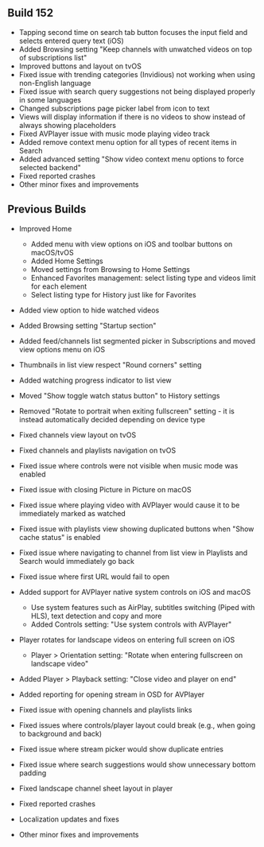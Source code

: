 ## Build 152
* Tapping second time on search tab button focuses the input field and selects entered query text (iOS)
* Added Browsing setting "Keep channels with unwatched videos on top of subscriptions list"
* Improved buttons and layout on tvOS
* Fixed issue with trending categories (Invidious) not working when using non-English language
* Fixed issue with search query suggestions not being displayed properly in some languages
* Changed subscriptions page picker label from icon to text
* Views will display information if there is no videos to show instead of always showing placeholders
* Fixed AVPlayer issue with music mode playing video track
* Added remove context menu option for all types of recent items in Search
* Added advanced setting "Show video context menu options to force selected backend"
* Fixed reported crashes
* Other minor fixes and improvements

## Previous Builds
* Improved Home
  - Added menu with view options on iOS and toolbar buttons on macOS/tvOS
  - Added Home Settings
  - Moved settings from Browsing to Home Settings
  - Enhanced Favorites management: select listing type and videos limit for each element
  - Select listing type for History just like for Favorites
* Added view option to hide watched videos
* Added Browsing setting "Startup section"
* Added feed/channels list segmented picker in Subscriptions and moved view options menu on iOS
* Thumbnails in list view respect "Round corners" setting
* Added watching progress indicator to list view
* Moved "Show toggle watch status button" to History settings
* Removed "Rotate to portrait when exiting fullscreen" setting - it is instead automatically decided depending on device type
* Fixed channels view layout on tvOS
* Fixed channels and playlists navigation on tvOS
* Fixed issue where controls were not visible when music mode was enabled
* Fixed issue with closing Picture in Picture on macOS
* Fixed issue where playing video with AVPlayer would cause it to be immediately marked as watched
* Fixed issue with playlists view showing duplicated buttons when "Show cache status" is enabled
* Fixed issue where navigating to channel from list view in Playlists and Search would immediately go back
* Fixed issue where first URL would fail to open

* Added support for AVPlayer native system controls on iOS and macOS
  - Use system features such as AirPlay, subtitles switching (Piped with HLS), text detection and copy and more
  - Added Controls setting: "Use system controls with AVPlayer"
* Player rotates for landscape videos on entering full screen on iOS
  - Player > Orientation setting: "Rotate when entering fullscreen on landscape video"
* Added Player > Playback setting: "Close video and player on end"
* Added reporting for opening stream in OSD for AVPlayer
* Fixed issue with opening channels and playlists links
* Fixed issues where controls/player layout could break (e.g., when going to background and back)
* Fixed issue where stream picker would show duplicate entries
* Fixed issue where search suggestions would show unnecessary bottom padding
* Fixed landscape channel sheet layout in player
* Fixed reported crashes
* Localization updates and fixes
* Other minor fixes and improvements
